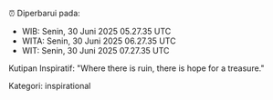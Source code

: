 ⏰ Diperbarui pada:
- WIB: Senin, 30 Juni 2025 05.27.35 UTC
- WITA: Senin, 30 Juni 2025 06.27.35 UTC
- WIT: Senin, 30 Juni 2025 07.27.35 UTC

Kutipan Inspiratif:
"Where there is ruin, there is hope for a treasure."


Kategori: inspirational

